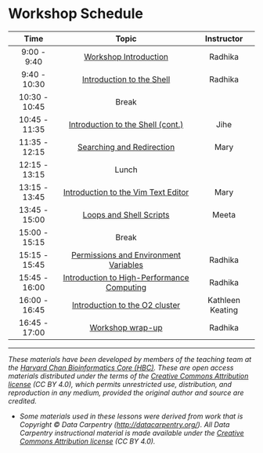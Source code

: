 # Workshop Schedule

| Time            |  Topic  | Instructor |
|:------------------------:|:------------------------------------------------:|:--------:|
|9:00 - 9:40 | [Workshop Introduction](../lectures/Intro_to_workshop.pdf) | Radhika |
|9:40 - 10:30 | [Introduction to the Shell](../lessons/01_the_filesystem.md) | Radhika |
|10:30 - 10:45 | Break | |
|10:45 - 11:35 | [Introduction to the Shell (cont.)](../lessons/01_the_filesystem.md) | Jihe |
|11:35 - 12:15 | [Searching and Redirection](../lessons/02_searching_files.md) | Mary |
|12:15 - 13:15 | Lunch | |
|13:15 - 13:45 | [Introduction to the Vim Text Editor](../lessons/03_vim.md) | Mary |
|13:45 - 15:00 | [Loops and Shell Scripts](../lessons/04_loops_and_scripts.md) | Meeta |
|15:00 - 15:15 | Break | |
|15:15 - 15:45 | [Permissions and Environment Variables](../lessons/05_permissions_and_environment_variables.md) | Radhika |
|15:45 - 16:00 | [Introduction to High-Performance Computing](../lectures/HPC_intro_O2_short.pdf) | Radhika |
|16:00 - 16:45 | [Introduction to the O2 cluster](../lectures/HPC_intro_O2_short.pdf) | Kathleen Keating |
|16:45 - 17:00 | [Workshop wrap-up](../lectures/shell-workshop-wrapup.pdf) | Radhika |

***
*These materials have been developed by members of the teaching team at the [Harvard Chan Bioinformatics Core (HBC)](http://bioinformatics.sph.harvard.edu/). These are open access materials distributed under the terms of the [Creative Commons Attribution license](https://creativecommons.org/licenses/by/4.0/) (CC BY 4.0), which permits unrestricted use, distribution, and reproduction in any medium, provided the original author and source are credited.*

* *Some materials used in these lessons were derived from work that is Copyright © Data Carpentry (http://datacarpentry.org/). 
All Data Carpentry instructional material is made available under the [Creative Commons Attribution license](https://creativecommons.org/licenses/by/4.0/) (CC BY 4.0).*
